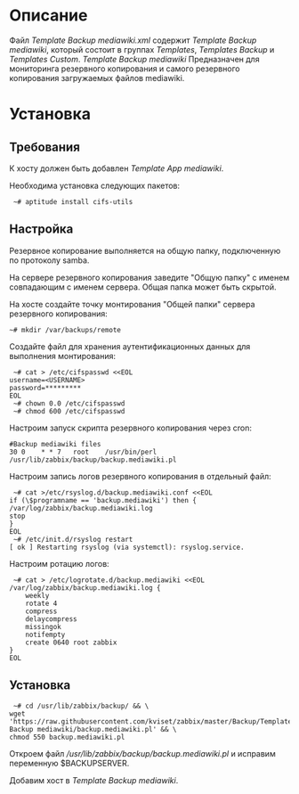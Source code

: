 # Описание
Файл *Template Backup mediawiki.xml* содержит *Template Backup mediawiki*, который состоит в группах *Templates*, *Templates Backup* 
и *Templates Custom*. *Template Backup mediawiki* Предназначен для мониторинга резервного копирования и самого резервного копирования
загружаемых файлов mediawiki.

# Установка
## Требования
К хосту должен быть добавлен *Template App mediawiki*.

Необходима установка следующих пакетов:
```
 ~# aptitude install cifs-utils
```

## Настройка
Резервное копирование выполняется на общую папку, подключенную по протоколу samba.

На сервере резервного копирования заведите "Общую папку" с именем совпадающим с именем сервера. Общая папка может быть скрытой.

На хосте создайте точку монтирования "Общей папки" сервера резервного копирования:
```
~# mkdir /var/backups/remote
```

Создайте файл для хранения аутентификационных данных для выполнения монтирования:
```
 ~# cat > /etc/cifspasswd <<EOL
username=<USERNAME>
password=*********
EOL
 ~# chown 0.0 /etc/cifspasswd
 ~# chmod 600 /etc/cifspasswd
```

Настроим запуск скрипта резервного копирования через cron:
```
#Backup mediawiki files
30 0    * * 7   root    /usr/bin/perl /usr/lib/zabbix/backup/backup.mediawiki.pl
```
Настроим запись логов резервного копирования в отдельный файл:
```
 ~# cat >/etc/rsyslog.d/backup.mediawiki.conf <<EOL
if (\$programname == 'backup.mediawiki') then {
/var/log/zabbix/backup.mediawiki.log
stop
}
EOL
 ~# /etc/init.d/rsyslog restart
[ ok ] Restarting rsyslog (via systemctl): rsyslog.service.
```
Настроим ротацию логов:
```
 ~# cat > /etc/logrotate.d/backup.mediawiki <<EOL
/var/log/zabbix/backup.mediawiki.log {
    weekly
    rotate 4
    compress
    delaycompress
    missingok
    notifempty
    create 0640 root zabbix
}
EOL
```
## Установка

```
 ~# cd /usr/lib/zabbix/backup/ && \
wget 'https://raw.githubusercontent.com/kviset/zabbix/master/Backup/Template Backup mediawiki/backup.mediawiki.pl' && \
chmod 550 backup.mediawiki.pl
```

Откроем файл */usr/lib/zabbix/backup/backup.mediawiki.pl* и исправим переменную $BACKUPSERVER.

Добавим хост в *Template Backup mediawiki*.

